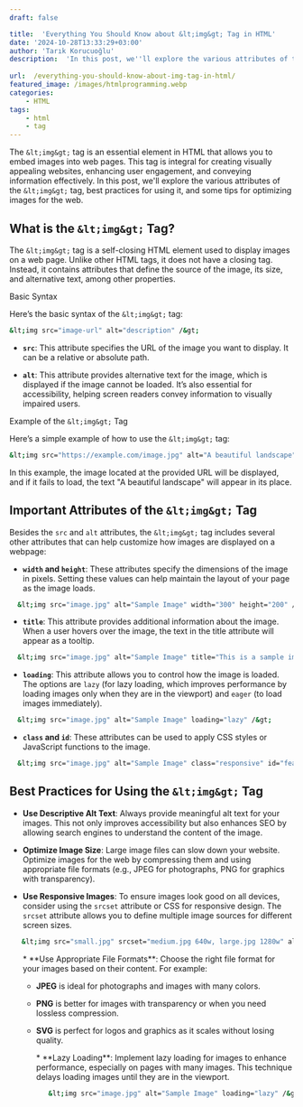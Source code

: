 ```yaml
---
draft: false

title:  'Everything You Should Know about &lt;img&gt; Tag in HTML'
date: '2024-10-28T13:33:29+03:00'
author: 'Tarık Korucuoğlu'
description:  'In this post, we''ll explore the various attributes of the "<img>" tag, best practices for using it, and some tips for optimizing images for the web.' 
 
url:  /everything-you-should-know-about-img-tag-in-html/
featured_image: /images/htmlprogramming.webp
categories:
    - HTML
tags:
    - html
    - tag
---
```



The `&lt;img&gt;` tag is an essential element in HTML that allows you to embed images into web pages. This tag is integral for creating visually appealing websites, enhancing user engagement, and conveying information effectively. In this post, we'll explore the various attributes of the `&lt;img&gt;` tag, best practices for using it, and some tips for optimizing images for the web.



## What is the `&lt;img&gt;` Tag?



The `&lt;img&gt;` tag is a self-closing HTML element used to display images on a web page. Unlike other HTML tags, it does not have a closing tag. Instead, it contains attributes that define the source of the image, its size, and alternative text, among other properties.



Basic Syntax



Here’s the basic syntax of the `&lt;img&gt;` tag:


```bash
&lt;img src="image-url" alt="description" /&gt;
```


* **`src`**: This attribute specifies the URL of the image you want to display. It can be a relative or absolute path.

* **`alt`**: This attribute provides alternative text for the image, which is displayed if the image cannot be loaded. It’s also essential for accessibility, helping screen readers convey information to visually impaired users.




Example of the `&lt;img&gt;` Tag



Here’s a simple example of how to use the `&lt;img&gt;` tag:


```bash
&lt;img src="https://example.com/image.jpg" alt="A beautiful landscape" /&gt;
```



In this example, the image located at the provided URL will be displayed, and if it fails to load, the text "A beautiful landscape" will appear in its place.



## Important Attributes of the `&lt;img&gt;` Tag



Besides the `src` and `alt` attributes, the `&lt;img&gt;` tag includes several other attributes that can help customize how images are displayed on a webpage:


* **`width` and `height`**: These attributes specify the dimensions of the image in pixels. Setting these values can help maintain the layout of your page as the image loads.



```bash
  &lt;img src="image.jpg" alt="Sample Image" width="300" height="200" /&gt;
```


* **`title`**: This attribute provides additional information about the image. When a user hovers over the image, the text in the title attribute will appear as a tooltip.



```bash
  &lt;img src="image.jpg" alt="Sample Image" title="This is a sample image." /&gt;
```


* **`loading`**: This attribute allows you to control how the image is loaded. The options are `lazy` (for lazy loading, which improves performance by loading images only when they are in the viewport) and `eager` (to load images immediately).



```bash
  &lt;img src="image.jpg" alt="Sample Image" loading="lazy" /&gt;
```


* **`class` and `id`**: These attributes can be used to apply CSS styles or JavaScript functions to the image.



```bash
  &lt;img src="image.jpg" alt="Sample Image" class="responsive" id="featured-image" /&gt;
```



## Best Practices for Using the `&lt;img&gt;` Tag


* **Use Descriptive Alt Text**: Always provide meaningful alt text for your images. This not only improves accessibility but also enhances SEO by allowing search engines to understand the content of the image.

* **Optimize Image Size**: Large image files can slow down your website. Optimize images for the web by compressing them and using appropriate file formats (e.g., JPEG for photographs, PNG for graphics with transparency).

* **Use Responsive Images**: To ensure images look good on all devices, consider using the `srcset` attribute or CSS for responsive design. The `srcset` attribute allows you to define multiple image sources for different screen sizes.



```bash
   &lt;img src="small.jpg" srcset="medium.jpg 640w, large.jpg 1280w" alt="A responsive image" /&gt;
```


<!-- wp:list {"ordered":true,"start":4} -->
<ol start="4" class="wp-block-list">* **Use Appropriate File Formats**: Choose the right file format for your images based on their content. For example:



* **JPEG** is ideal for photographs and images with many colors.

* **PNG** is better for images with transparency or when you need lossless compression.

* **SVG** is perfect for logos and graphics as it scales without losing quality.



<!-- wp:list {"ordered":true,"start":4} -->
<ol start="4" class="wp-block-list">* **Lazy Loading**: Implement lazy loading for images to enhance performance, especially on pages with many images. This technique delays loading images until they are in the viewport.



```bash
   &lt;img src="image.jpg" alt="Sample Image" loading="lazy" /&gt;
```



## 




